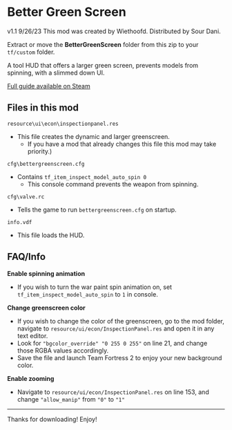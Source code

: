 # Better Green Screen
v1.1 9/26/23
This mod was created by Wiethoofd.
Distributed by Sour Dani.

Extract or move the **BetterGreenScreen** folder from this zip to your `tf/custom` folder.

A tool HUD that offers a larger green screen, prevents models from spinning, with a slimmed down UI.

[Full guide available on Steam](https://steamcommunity.com/sharedfiles/filedetails/?id=2224490198)

## Files in this mod

`resource\ui\econ\inspectionpanel.res` 
- This file creates the dynamic and larger greenscreen.
    - If you have a mod that already changes this file this mod may take priority.)

`cfg\bettergreenscreen.cfg`
- Contains `tf_item_inspect_model_auto_spin 0`
    - This console command prevents the weapon from spinning.

`cfg\valve.rc`
- Tells the game to run `bettergreenscreen.cfg` on startup.

`info.vdf`
- This file loads the HUD.

## FAQ/Info
**Enable spinning animation**
- If you wish to turn the war paint spin animation on, set `tf_item_inspect_model_auto_spin` to `1` in console.

**Change greenscreen color**
- If you wish to change the color of the greenscreen, go to the mod folder, navigate to `resource/ui/econ/InspectionPanel.res` and open it in any text editor.
- Look for `"bgcolor_override" "0 255 0 255"` on line 21, and change those RGBA values accordingly.
- Save the file and launch Team Fortress 2 to enjoy your new background color.

**Enable zooming**
- Navigate to `resource/ui/econ/InspectionPanel.res` on line 153, and change `"allow_manip"` from `"0"` to `"1"`

---
Thanks for downloading! Enjoy!


